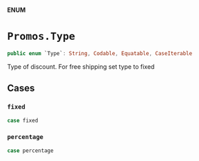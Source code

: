 **ENUM**

# `Promos.Type`

```swift
public enum `Type`: String, Codable, Equatable, CaseIterable
```

Type of discount. For free shipping set type to fixed

## Cases
### `fixed`

```swift
case fixed
```

### `percentage`

```swift
case percentage
```
